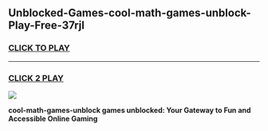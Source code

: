 
## Unblocked-Games-cool-math-games-unblock-Play-Free-37rjl
<h3>
<a href="https://clearcache.space/e2bc6b?title=cool-math-games-unblock&ref=21A">CLICK TO PLAY</a></h3>
<hr>

<h3>
<a href="https://clearcache.space/e2bc6b?title=cool-math-games-unblock&ref=21A">CLICK 2 PLAY</a>
  
</h3>

<a href="https://clearcache.space/e2bc6b?title=cool-math-games-unblock&ref=21A"><img src="https://clearcache.store/games.png"></a>


**cool-math-games-unblock games unblocked: Your Gateway to Fun and Accessible Online Gaming**
